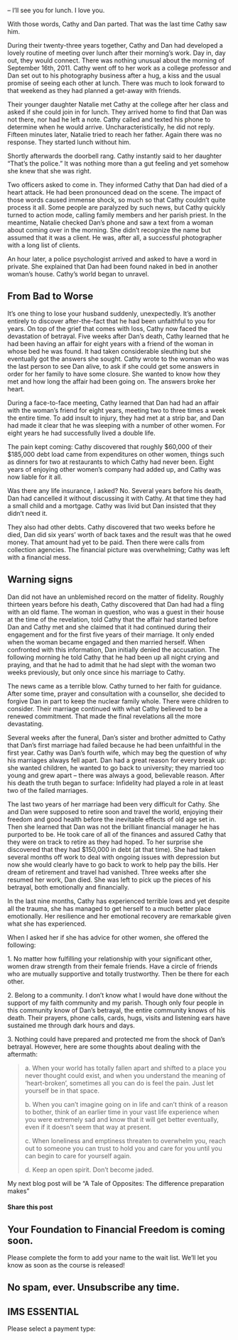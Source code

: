 – I’ll see you for lunch. I love you.

With those words, Cathy and Dan parted. That was the last time Cathy saw him.

During their twenty-three years together, Cathy and Dan had developed a lovely routine of meeting over lunch after their morning’s work. Day in, day out, they would connect. There was nothing unusual about the morning of September 16th, 2011. Cathy went off to her work as a college professor and Dan set out to his photography business after a hug, a kiss and the usual promise of seeing each other at lunch. There was much to look forward to that weekend as they had planned a get-away with friends.

Their younger daughter Natalie met Cathy at the college after her class and asked if she could join in for lunch. They arrived home to find that Dan was not there, nor had he left a note. Cathy called and texted his phone to determine when he would arrive. Uncharacteristically, he did not reply. Fifteen minutes later, Natalie tried to reach her father. Again there was no response. They started lunch without him.

Shortly afterwards the doorbell rang. Cathy instantly said to her daughter “That’s the police.” It was nothing more than a gut feeling and yet somehow she knew that she was right.

Two officers asked to come in. They informed Cathy that Dan had died of a heart attack. He had been pronounced dead on the scene. The impact of those words caused immense shock, so much so that Cathy couldn’t quite process it all. Some people are paralyzed by such news, but Cathy quickly turned to action mode, calling family members and her parish priest. In the meantime, Natalie checked Dan’s phone and saw a text from a woman about coming over in the morning. She didn’t recognize the name but assumed that it was a client. He was, after all, a successful photographer with a long list of clients.

An hour later, a police psychologist arrived and asked to have a word in private. She explained that Dan had been found naked in bed in another woman’s house. Cathy’s world began to unravel.

## From Bad to Worse

It’s one thing to lose your husband suddenly, unexpectedly. It’s another entirely to discover after-the-fact that he had been unfaithful to you for years. On top of the grief that comes with loss, Cathy now faced the devastation of betrayal. Five weeks after Dan’s death, Cathy learned that he had been having an affair for eight years with a friend of the woman in whose bed he was found. It had taken considerable sleuthing but she eventually got the answers she sought. Cathy wrote to the woman who was the last person to see Dan alive, to ask if she could get some answers in order for her family to have some closure. She wanted to know how they met and how long the affair had been going on. The answers broke her heart.

During a face-to-face meeting, Cathy learned that Dan had had an affair with the woman’s friend for eight years, meeting two to three times a week the entire time. To add insult to injury, they had met at a strip bar, and Dan had made it clear that he was sleeping with a number of other women. For eight years he had successfully lived a double life.

The pain kept coming: Cathy discovered that roughly $60,000 of their $185,000 debt load came from expenditures on other women, things such as dinners for two at restaurants to which Cathy had never been. Eight years of enjoying other women’s company had added up, and Cathy was now liable for it all.

Was there any life insurance, I asked? No. Several years before his death, Dan had cancelled it without discussing it with Cathy. At that time they had a small child and a mortgage. Cathy was livid but Dan insisted that they didn’t need it.

They also had other debts. Cathy discovered that two weeks before he died, Dan did six years’ worth of back taxes and the result was that he owed money. That amount had yet to be paid. Then there were calls from collection agencies. The financial picture was overwhelming; Cathy was left with a financial mess.

## Warning signs

Dan did not have an unblemished record on the matter of fidelity. Roughly thirteen years before his death, Cathy discovered that Dan had had a fling with an old flame. The woman in question, who was a guest in their house at the time of the revelation, told Cathy that the affair had started before Dan and Cathy met and she claimed that it had continued during their engagement and for the first five years of their marriage. It only ended when the woman became engaged and then married herself. When confronted with this information, Dan initially denied the accusation. The following morning he told Cathy that he had been up all night crying and praying, and that he had to admit that he had slept with the woman two weeks previously, but only once since his marriage to Cathy.

The news came as a terrible blow. Cathy turned to her faith for guidance. After some time, prayer and consultation with a counsellor, she decided to forgive Dan in part to keep the nuclear family whole. There were children to consider. Their marriage continued with what Cathy believed to be a renewed commitment. That made the final revelations all the more devastating.

Several weeks after the funeral, Dan’s sister and brother admitted to Cathy that Dan’s first marriage had failed because he had been unfaithful in the first year. Cathy was Dan’s fourth wife, which may beg the question of why his marriages always fell apart. Dan had a great reason for every break up: she wanted children, he wanted to go back to university; they married too young and grew apart – there was always a good, believable reason. After his death the truth began to surface: Infidelity had played a role in at least two of the failed marriages.

The last two years of her marriage had been very difficult for Cathy. She and Dan were supposed to retire soon and travel the world, enjoying their freedom and good health before the inevitable effects of old age set in. Then she learned that Dan was not the brilliant financial manager he has purported to be. He took care of all of the finances and assured Cathy that they were on track to retire as they had hoped. To her surprise she discovered that they had $150,000 in debt (at that time). She had taken several months off work to deal with ongoing issues with depression but now she would clearly have to go back to work to help pay the bills. Her dream of retirement and travel had vanished. Three weeks after she resumed her work, Dan died. She was left to pick up the pieces of his betrayal, both emotionally and financially.

In the last nine months, Cathy has experienced terrible lows and yet despite all the trauma, she has managed to get herself to a much better place emotionally. Her resilience and her emotional recovery are remarkable given what she has experienced.

When I asked her if she has advice for other women, she offered the following:

1\. No matter how fulfilling your relationship with your significant other, women draw strength from their female friends. Have a circle of friends who are mutually supportive and totally trustworthy. Then be there for each other.

2\. Belong to a community. I don’t know what I would have done without the support of my faith community and my parish. Though only four people in this community know of Dan’s betrayal, the entire community knows of his death. Their prayers, phone calls, cards, hugs, visits and listening ears have sustained me through dark hours and days.

3\. Nothing could have prepared and protected me from the shock of Dan’s betrayal. However, here are some thoughts about dealing with the aftermath:

> a. When your world has totally fallen apart and shifted to a place you never thought could exist, and when you understand the meaning of ‘heart-broken’, sometimes all you can do is feel the pain. Just let yourself be in that space.
> 
> b. When you can’t imagine going on in life and can’t think of a reason to bother, think of an earlier time in your vast life experience when you were extremely sad and know that it will get better eventually, even if it doesn’t seem that way at present.
> 
> c. When loneliness and emptiness threaten to overwhelm you, reach out to someone you can trust to hold you and care for you until you can begin to care for yourself again.
> 
> d. Keep an open spirit. Don’t become jaded.

My next blog post will be “A Tale of Opposites: The difference preparation makes”

#### Share this post

## Your Foundation to Financial Freedom is coming soon.

Please complete the form to add your name to the wait list. We’ll let you know as soon as the course is released!

## No spam, ever. Unsubscribe any time.

## IMS ESSENTIAL

Please select a payment type: